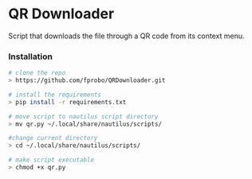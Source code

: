 # QR Downloader

Script that downloads the file through a QR code from its context menu.

### Installation
```bash
# clone the repo
> https://github.com/fprobo/QRDownloader.git

# install the requirements
> pip install -r requirements.txt

# move script to nautilus script directory
> mv qr.py ~/.local/share/nautilus/scripts/

#change current directory
> cd ~/.local/share/nautilus/scripts/

# make script executable
> chmod +x qr.py
```

